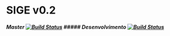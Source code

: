 # SIGE v0.2

##### Master [![Build Status](https://travis-ci.org/arilsonsantos/sige.svg?branch=master)](https://travis-ci.org/arilsonsantos/sige)   ##### Desenvolvimento [![Build Status](https://travis-ci.org/arilsonsantos/sige.svg?branch=desenvolvimento)](https://travis-ci.org/arilsonsantos/sige)
